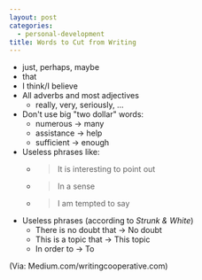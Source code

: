 ```yaml
---
layout: post
categories:
  - personal-development
title: Words to Cut from Writing
---
```

* just, perhaps, maybe
* that
* I think/I believe
* All adverbs and most adjectives
  * really, very, seriously, ...
* Don't use big "two dollar" words:
  * numerous -> many
  * assistance -> help
  * sufficient -> enough
* Useless phrases like:
  * > It is interesting to point out
  * > In a sense
  * > I am tempted to say
* Useless phrases (according to _Strunk & White_)
  * There is no doubt that -> No doubt
  * This is a topic that -> This topic
  * In order to -> To

(Via: Medium.com/writingcooperative.com)

